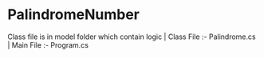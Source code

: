# PalindromeNumber
Class file is in model folder which contain logic |  Class File :- Palindrome.cs | Main File :- Program.cs
